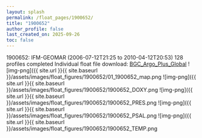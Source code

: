 ```yaml
---
layout: splash
permalink: /float_pages/1900652/
title: "1900652"
author_profile: false
last_created_on: 2025-09-26
toc: false
---
```

 
1900652: IFM-GEOMAR (2006-07-12T21:25 to 2010-04-12T20:53)
128 profiles completed
Individual float file download: [BGC_Argo_Plus_Global](https://ftp.soest.hawaii.edu/bgc_argo_plus/Individual_Floats/outliers_removed/1900652_Sprof_processed.nc)
![img-png]({{ site.url }}{{ site.baseurl }}/assets/images/float_figures/1900652/01_1900652_map.png
![img-png]({{ site.url }}{{ site.baseurl }}/assets/images/float_figures/1900652/1900652_DOXY.png
![img-png]({{ site.url }}{{ site.baseurl }}/assets/images/float_figures/1900652/1900652_PRES.png
![img-png]({{ site.url }}{{ site.baseurl }}/assets/images/float_figures/1900652/1900652_PSAL.png
![img-png]({{ site.url }}{{ site.baseurl }}/assets/images/float_figures/1900652/1900652_TEMP.png
